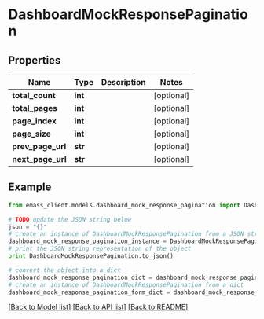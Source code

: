 # DashboardMockResponsePagination


## Properties
Name | Type | Description | Notes
------------ | ------------- | ------------- | -------------
**total_count** | **int** |  | [optional] 
**total_pages** | **int** |  | [optional] 
**page_index** | **int** |  | [optional] 
**page_size** | **int** |  | [optional] 
**prev_page_url** | **str** |  | [optional] 
**next_page_url** | **str** |  | [optional] 

## Example

```python
from emass_client.models.dashboard_mock_response_pagination import DashboardMockResponsePagination

# TODO update the JSON string below
json = "{}"
# create an instance of DashboardMockResponsePagination from a JSON string
dashboard_mock_response_pagination_instance = DashboardMockResponsePagination.from_json(json)
# print the JSON string representation of the object
print DashboardMockResponsePagination.to_json()

# convert the object into a dict
dashboard_mock_response_pagination_dict = dashboard_mock_response_pagination_instance.to_dict()
# create an instance of DashboardMockResponsePagination from a dict
dashboard_mock_response_pagination_form_dict = dashboard_mock_response_pagination.from_dict(dashboard_mock_response_pagination_dict)
```
[[Back to Model list]](../README.md#documentation-for-models) [[Back to API list]](../README.md#documentation-for-api-endpoints) [[Back to README]](../README.md)


